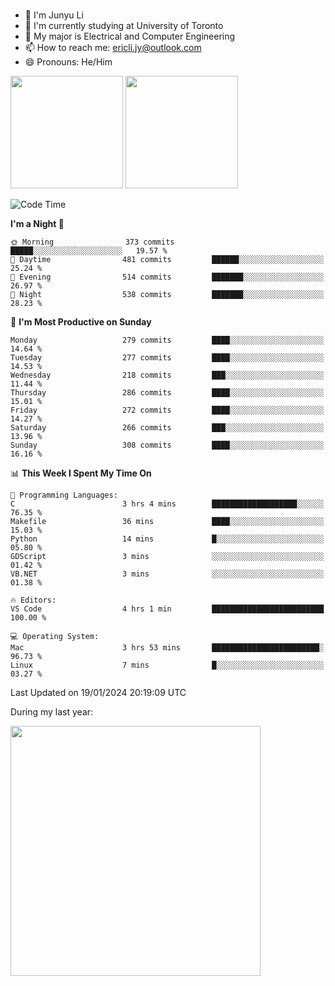 ### 
- 👨 I'm Junyu Li
- 📖 I'm currently studying at University of Toronto
- 🌱 My major is Electrical and Computer Engineering
- 📫 How to reach me: ericli.jy@outlook.com
- 😄 Pronouns: He/Him

<p align="left">  
  <img height="180em" src="https://github-readme-stats-sigma-five-48.vercel.app/api?username=ericjyli&theme=tokyonight&show_icons=true&count_private=true&include_orgs=true" />
  <img height="180em" src="https://github-readme-stats-sigma-five-48.vercel.app/api/top-langs/?username=ericjyli&theme=tokyonight&count_private=true&include_orgs=true&include_orgs=true&layout=compact" />
</p>

<!--START_SECTION:waka-->
![Code Time](http://img.shields.io/badge/Code%20Time-387%20hrs%2021%20mins-blue)

**I'm a Night 🦉** 

```text
🌞 Morning                373 commits         █████░░░░░░░░░░░░░░░░░░░░   19.57 % 
🌆 Daytime                481 commits         ██████░░░░░░░░░░░░░░░░░░░   25.24 % 
🌃 Evening                514 commits         ███████░░░░░░░░░░░░░░░░░░   26.97 % 
🌙 Night                  538 commits         ███████░░░░░░░░░░░░░░░░░░   28.23 % 
```
📅 **I'm Most Productive on Sunday** 

```text
Monday                   279 commits         ████░░░░░░░░░░░░░░░░░░░░░   14.64 % 
Tuesday                  277 commits         ████░░░░░░░░░░░░░░░░░░░░░   14.53 % 
Wednesday                218 commits         ███░░░░░░░░░░░░░░░░░░░░░░   11.44 % 
Thursday                 286 commits         ████░░░░░░░░░░░░░░░░░░░░░   15.01 % 
Friday                   272 commits         ████░░░░░░░░░░░░░░░░░░░░░   14.27 % 
Saturday                 266 commits         ███░░░░░░░░░░░░░░░░░░░░░░   13.96 % 
Sunday                   308 commits         ████░░░░░░░░░░░░░░░░░░░░░   16.16 % 
```


📊 **This Week I Spent My Time On** 

```text
💬 Programming Languages: 
C                        3 hrs 4 mins        ███████████████████░░░░░░   76.35 % 
Makefile                 36 mins             ████░░░░░░░░░░░░░░░░░░░░░   15.03 % 
Python                   14 mins             █░░░░░░░░░░░░░░░░░░░░░░░░   05.80 % 
GDScript                 3 mins              ░░░░░░░░░░░░░░░░░░░░░░░░░   01.42 % 
VB.NET                   3 mins              ░░░░░░░░░░░░░░░░░░░░░░░░░   01.38 % 

🔥 Editors: 
VS Code                  4 hrs 1 min         █████████████████████████   100.00 % 

💻 Operating System: 
Mac                      3 hrs 53 mins       ████████████████████████░   96.73 % 
Linux                    7 mins              █░░░░░░░░░░░░░░░░░░░░░░░░   03.27 % 
```


 Last Updated on 19/01/2024 20:19:09 UTC
<!--END_SECTION:waka-->

<p> During my last year: </p>
<img height="400em" src="https://github-readme-stats-git-master-ericjyli.vercel.app/api/wakatime?username=ericjyli&layout=compact&theme=tokyonight" />

<!--
Here are some ideas to get you started:

- 🔭 I’m currently working on ...
- 🌱 I’m currently learning ...
- 👯 I’m looking to collaborate on ...
- 🤔 I’m looking for help with ...
- 💬 Ask me about ...
- 📫 How to reach me: ...
- 😄 Pronouns: ...
- ⚡ Fun fact: ...
-->
